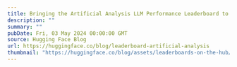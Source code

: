 ```yaml
---
title: Bringing the Artificial Analysis LLM Performance Leaderboard to Hugging Face
description: ""
summary: ""
pubDate: Fri, 03 May 2024 00:00:00 GMT
source: Hugging Face Blog
url: https://huggingface.co/blog/leaderboard-artificial-analysis
thumbnail: "https://huggingface.co/blog/assets/leaderboards-on-the-hub/thumbnail_artificialanalysis.png"
---
```


